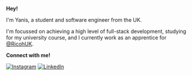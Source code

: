 **Hey!**  

I'm Yanis, a student and software engineer from the UK. 

I'm focussed on achieving a high level of full-stack development, studying for my university course, and I currently work as an apprentice for [@RicohUK](https://www.instagram.com/ricohuk/).

**Connect with me!** 

[![Instagram](https://img.shields.io/badge/Instagram-%23E4405F.svg?logo=Instagram&logoColor=white)](https://instagram.com/yanisbalan_) [![LinkedIn](https://img.shields.io/badge/LinkedIn-%230077B5.svg?logo=linkedin&logoColor=white)](https://linkedin.com/in/yanisbalan) 





